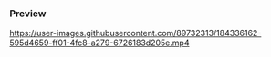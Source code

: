 ### Preview

https://user-images.githubusercontent.com/89732313/184336162-595d4659-ff01-4fc8-a279-6726183d205e.mp4
